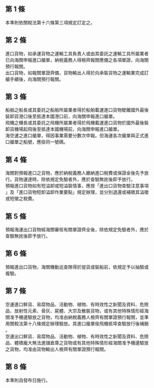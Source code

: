 第 1 條
-------
本準則依關稅法第十六條第三項規定訂定之。

第 2 條
-------
進口貨物，如承運貨物之運輸工具負責人或由其委託之運輸工具所屬業者  
已向海關申報進口艙單，納稅義務人得檢齊報關應備之各項單證，向海關  
預行報關。  
出口貨物，如報關單證齊備，貨物輸出人得於向承裝貨物之運輸業完成訂  
艙手續後，向海關預行報關。

第 3 條
-------
船舶之船長或其委託之船舶所屬業者得於船舶載運進口貨物駛離國外最後  
裝卸貨港口後至抵達本國港口前，向海關申報進口艙單。  
飛機之機長或其委託之飛機所屬業者得於飛機載運進口貨物於國外最後裝  
卸貨機場起飛後至抵達本國機場前，向海關申報進口艙單。  
海空運之進口艙單，得因事業需要分數次申報。但海運各次艙單與正式進  
口艙單之船號，應掛同一號碼。

第 4 條
-------
海關對預報進口之貨物，應於納稅義務人繳納進口稅費或保證金後先予放  
行。貨物運達時，除依規定免驗者外，應於查驗無訛後即予放行。  
預報進口貨物如有短溢卸或短溢裝情事，應按「進出口貨物查驗注意事項  
」及「進口貨物短卸溢卸作業要點」規定辦理，並分別退還或補徵其溢徵  
或短徵之稅費。

第 5 條
-------
預報海運出口貨物經海關審核有關單證齊全後，除依規定免驗者外，應於  
查驗無訛後即予放行。

第 6 條
-------
預報進出口貨物，海關機動巡查隊得於提貨或裝船前，依規定予以抽驗或  
複驗。

第 7 條
-------
空運進口鮮貨、易腐物品、活動物、植物、有時效性之新聞及資料、危險  
品、放射性元素、骨灰、屍體、大宗及散裝貨物，或有其他特殊情形經海  
關准予機邊驗放之貨物，均准由納稅義務人檢齊有關單證預行報關，並準  
用關稅法第十八條規定辦理驗放。其進口艙單俟飛機抵埠查驗放行後補銷  
。  
空運出口鮮貨、易腐物品、活動物、植物、有時效性之新聞及資料、危險  
品、體積龐大無法進儲倉庫之貨物或有其他特殊情形經海關准予機邊驗放  
之貨物，均准由貨物輸出人檢齊有關單證預行報關。

第 8 條
-------
本準則自發布日施行。

